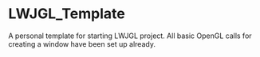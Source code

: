 # LWJGL_Template
A personal template for starting LWJGL project.
All basic OpenGL calls for creating a window have been set up already. 
